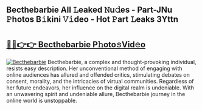 ## Becthebarbie All 𝙻eaked 𝙽u𝚍es - Part-JNu 𝙿hotos B𝚒kini 𝚅𝚒deo - Hot 𝙿art 𝙻eaks 3Yttn

# <h2><a href="http://ld3sny.urlbe.top/?page=Becthebarbie">🔗🔗👉👉 Becthebarbie P𝚑oto𝚜Vid𝚎o</a></h2>

[![Becthebarbie](https://i.imgur.com/eBuTRDB.gif)](http://ld3sny.urlbe.top/?page=Becthebarbie)
Becthebarbie, a complex and thought-provoking individual, resists easy description. Her unconventional method of engaging with online audiences has allured and offended critics, stimulating debates on consent, morality, and the intricacies of virtual communities. Regardless of her future endeavors, her influence on the digital realm is undeniable. With an unwavering spirit and undeniable allure, Becthebarbie journey in the online world is unstoppable.
